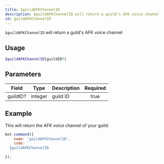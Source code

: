 ```yaml
---
title: $guildAFKChannelID
description: $guildAFKChannelID will return a guild's AFK voice channel.
id: guildAFKChannelID
---
```


`$guildAFKChannelID` will return a guild's AFK voice channel

## Usage

```php
$guildAFKChannelID[guildID?]
```

## Parameters

| Field    | Type    | Description | Required |
|----------|---------|-------------|:--------:|
| guildID? | integer | guild ID    |   true   |

## Example

This will return the AFK voice channel of your guild:

```javascript
bot.command({
    name: 'guildAFKChannelID',
    code: `
  $guildAFKChannelID
  `
});
```
